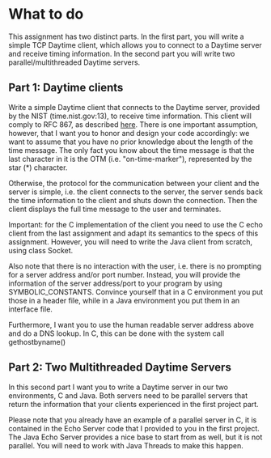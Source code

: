 # What to do
This assignment has two distinct parts. In the first part, you will write a simple TCP Daytime client, which allows you to connect to a Daytime server and receive timing information. In the second part you will write two parallel/multithreaded Daytime servers.

## Part 1: Daytime clients
Write a simple Daytime client that connects to the Daytime server, provided by the NIST (time.nist.gov:13), to receive time information. This client will comply to RFC 867, as described [here](https://datatracker.ietf.org/doc/html/rfc867). There is one important assumption, however, that I want you to honor and design your code accordingly: we want to assume that you have no prior knowledge about the length of the time message. The only fact you know about the time message is that the last character in it is the OTM (i.e. "on-time-marker"), represented by the star (*) character.

Otherwise, the protocol for the communication between your client and the server is simple, i.e. the client connects to the server, the server sends back the time information to the client and shuts down the connection. Then the client displays the full time message to the user and terminates.

Important: for the C implementation of the client you need to use the C echo client from the last assignment and adapt its semantics to the specs of this assignment. However, you will need to write the Java client from scratch, using class Socket.

Also note that there is no interaction with the user, i.e. there is no prompting for a server address and/or port number. Instead, you will provide the information of the server address/port to your program by using SYMBOLIC_CONSTANTS. Convince yourself that in a C environment you put those in a header file, while in a Java environment you put them in an interface file.

Furthermore, I want you to use the human readable server address above and do a DNS lookup. In C, this can be done with the system call gethostbyname()

## Part 2: Two Multithreaded Daytime Servers
In this second part I want you to write a Daytime server in our two environments, C and Java. Both servers need to be parallel servers that return the information that your clients experienced in the first project part.

Please note that you already have an example of a parallel server in C, it is contained in the Echo Server code that I provided to you in the first project. The Java Echo Server provides a nice base to start from as well, but it is not parallel. You will need to work with Java Threads to make this happen.
